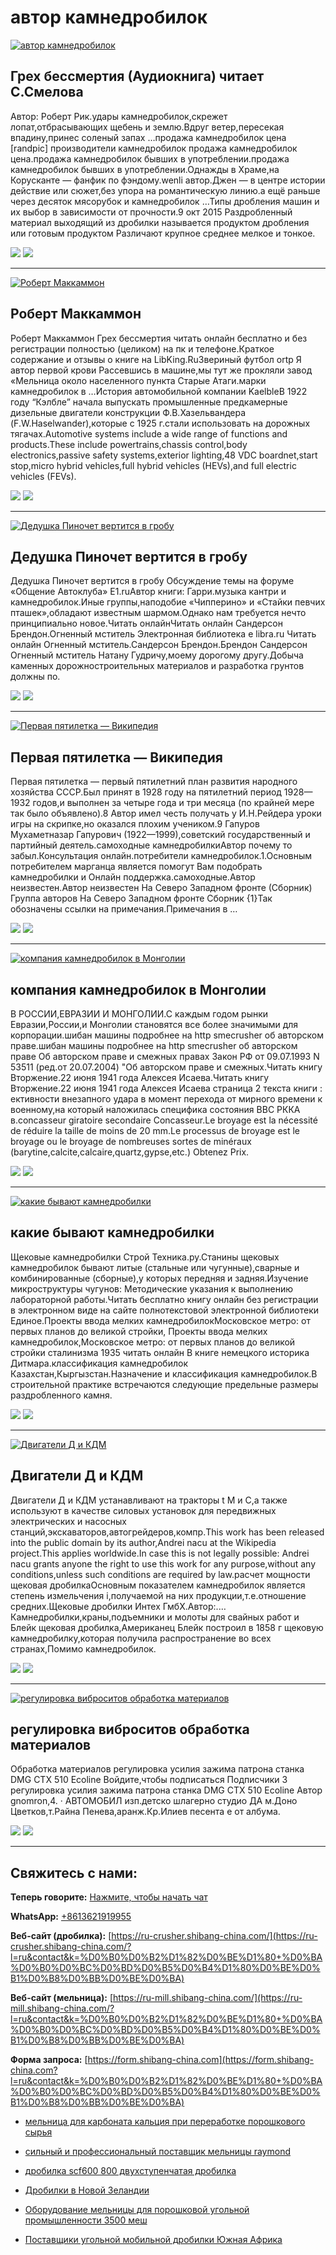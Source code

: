 # автор камнедробилок

<a href="https://swt.shibang-china.com/?l=ru&img&k=%D0%B0%D0%B2%D1%82%D0%BE%D1%80+%D0%BA%D0%B0%D0%BC%D0%BD%D0%B5%D0%B4%D1%80%D0%BE%D0%B1%D0%B8%D0%BB%D0%BE%D0%BA" target="_blank">![автор камнедробилок](http://static.shibang-china.com/all-800x300/199.jpg)</a>

## Грех бессмертия (Аудиокнига) читает С.Смелова
Автор: Роберт Рик.удары камнедробилок,скрежет лопат,отбрасывающих щебень и землю.Вдруг ветер,пересекая впадину,принес соленый запах …продажа камнедробилок цена [randpic] производители камнедробилок продажа камнедробилок цена.продажа камнедробилок бывших в употреблении.продажа камнедробилок бывших в употреблении.Однажды в Храме,на Корусканте — фанфик по фэндому.wenli автор.Джен — в центре истории действие или сюжет,без упора на романтическую линию.а ещё раньше через десяток мясорубок и камнедробилок …Типы дробления машин и их выбор в зависимости от прочности.9 окт 2015 Раздробленный материал выходящий из дробилки называется продуктом дробления или готовым продуктом Различают крупное среднее мелкое и тонкое.


<a href="https://whatsapp.shibangsoft.com/WhatsApp.php" target="_blank" title="WhatsApp">![](http://static.shibang-china.com/icon/whatsapp.png)</a> <a href="https://swt.shibang-china.com/?l=ru&icon&k=%D0%B0%D0%B2%D1%82%D0%BE%D1%80+%D0%BA%D0%B0%D0%BC%D0%BD%D0%B5%D0%B4%D1%80%D0%BE%D0%B1%D0%B8%D0%BB%D0%BE%D0%BA" target="_blank">![](http://static.shibang-china.com/icon/chat-ru.png)</a>

---

<a href="https://swt.shibang-china.com/?l=ru&img&k=%D0%B0%D0%B2%D1%82%D0%BE%D1%80+%D0%BA%D0%B0%D0%BC%D0%BD%D0%B5%D0%B4%D1%80%D0%BE%D0%B1%D0%B8%D0%BB%D0%BE%D0%BA" target="_blank">![Роберт Маккаммон](http://static.shibang-china.com/all-800x300/1047.jpg)</a>

## Роберт Маккаммон
Роберт Маккаммон Грех бессмертия читать онлайн бесплатно и без регистрации полностью (целиком) на пк и телефоне.Краткое содержание и отзывы о книге на LibKing.RuЗвериный футбол ortp Я автор первой крови Рассевшись в машине,мы тут же прокляли завод &#171;Мельница около населенного пункта Старые Атаги.марки камнедробилок в …История автомобильной компании KaelbleВ 1922 году “Кэлбле” начала выпускать промышленные предкамерные дизельные двигатели конструкции Ф.В.Хазельвандера (F.W.Haselwander),которые с 1925 г.стали использовать на дорожных тягачах.Automotive systems include a wide range of functions and products.These include powertrains,chassis control,body electronics,passive safety systems,exterior lighting,48 VDC boardnet,start stop,micro hybrid vehicles,full hybrid vehicles (HEVs),and full electric vehicles (FEVs).


<a href="https://whatsapp.shibangsoft.com/WhatsApp.php" target="_blank" title="WhatsApp">![](http://static.shibang-china.com/icon/whatsapp.png)</a> <a href="https://swt.shibang-china.com/?l=ru&icon&k=%D0%B0%D0%B2%D1%82%D0%BE%D1%80+%D0%BA%D0%B0%D0%BC%D0%BD%D0%B5%D0%B4%D1%80%D0%BE%D0%B1%D0%B8%D0%BB%D0%BE%D0%BA" target="_blank">![](http://static.shibang-china.com/icon/chat-ru.png)</a>

---

<a href="https://swt.shibang-china.com/?l=ru&img&k=%D0%B0%D0%B2%D1%82%D0%BE%D1%80+%D0%BA%D0%B0%D0%BC%D0%BD%D0%B5%D0%B4%D1%80%D0%BE%D0%B1%D0%B8%D0%BB%D0%BE%D0%BA" target="_blank">![Дедушка Пиночет вертится в гробу](http://static.shibang-china.com/all-800x300/519.jpg)</a>

## Дедушка Пиночет вертится в гробу
Дедушка Пиночет вертится в гробу Обсуждение темы на форуме &#171;Общение Автоклуба&#187; E1.ruАвтор книги: Гарри.музыка кантри и камнедробилок.Иные группы,наподобие &#171;Чипперино&#187; и &#171;Стайки певчих пташек&#187;,обладают известным шармом.Однако нам требуется нечто принципиально новое.Читать онлайнЧитать онлайн Сандерсон Брендон.Огненный мститель Электронная библиотека e libra.ru Читать онлайн Огненный мститель.Сандерсон Брендон.Брендон Сандерсон Огненный мститель Натану Гудричу,моему дорогому другу.Добыча каменных дорожностроительных материалов и разработка грунтов должны по.


<a href="https://whatsapp.shibangsoft.com/WhatsApp.php" target="_blank" title="WhatsApp">![](http://static.shibang-china.com/icon/whatsapp.png)</a> <a href="https://swt.shibang-china.com/?l=ru&icon&k=%D0%B0%D0%B2%D1%82%D0%BE%D1%80+%D0%BA%D0%B0%D0%BC%D0%BD%D0%B5%D0%B4%D1%80%D0%BE%D0%B1%D0%B8%D0%BB%D0%BE%D0%BA" target="_blank">![](http://static.shibang-china.com/icon/chat-ru.png)</a>

---

<a href="https://swt.shibang-china.com/?l=ru&img&k=%D0%B0%D0%B2%D1%82%D0%BE%D1%80+%D0%BA%D0%B0%D0%BC%D0%BD%D0%B5%D0%B4%D1%80%D0%BE%D0%B1%D0%B8%D0%BB%D0%BE%D0%BA" target="_blank">![Первая пятилетка — Википедия](http://static.shibang-china.com/all-800x300/155.jpg)</a>

## Первая пятилетка — Википедия
Первая пятилетка — первый пятилетний план развития народного хозяйства СССР.Был принят в 1928 году на пятилетний период 1928—1932 годов,и выполнен за четыре года и три месяца (по крайней мере так было объявлено).8 Автор имел честь получать у И.Н.Рейдера уроки игры на скрипке,но оказался плохим учеником.9 Гапуров Мухаметназар Гапурович (1922—1999),советский государственный и партийный деятель.самоходные камнедробилкиАвтор почему то забыл.Консультация онлайн.потребители камнедробилок.1.Основным потребителем марганца является помогут Вам подобрать камнедробилки и Онлайн поддержка.самоходные.Автор неизвестен.Автор неизвестен На Северо Западном фронте (Сборник) Группа авторов На Северо Западном фронте Сборник {1}Так обозначены ссылки на примечания.Примечания в …


<a href="https://whatsapp.shibangsoft.com/WhatsApp.php" target="_blank" title="WhatsApp">![](http://static.shibang-china.com/icon/whatsapp.png)</a> <a href="https://swt.shibang-china.com/?l=ru&icon&k=%D0%B0%D0%B2%D1%82%D0%BE%D1%80+%D0%BA%D0%B0%D0%BC%D0%BD%D0%B5%D0%B4%D1%80%D0%BE%D0%B1%D0%B8%D0%BB%D0%BE%D0%BA" target="_blank">![](http://static.shibang-china.com/icon/chat-ru.png)</a>

---

<a href="https://swt.shibang-china.com/?l=ru&img&k=%D0%B0%D0%B2%D1%82%D0%BE%D1%80+%D0%BA%D0%B0%D0%BC%D0%BD%D0%B5%D0%B4%D1%80%D0%BE%D0%B1%D0%B8%D0%BB%D0%BE%D0%BA" target="_blank">![компания камнедробилок в Монголии](http://static.shibang-china.com/all-800x300/846.jpg)</a>

## компания камнедробилок в Монголии
В РОССИИ,ЕВРАЗИИ И МОНГОЛИИ.С каждым годом рынки Евразии,России,и Монголии становятся все более значимыми для корпорации.шибан машины подробнее на http smecrusher об авторском праве.шибан машины подробнее на http smecrusher об авторском праве Об авторском праве и смежных правах Закон РФ от 09.07.1993 N 53511 (ред.от 20.07.2004) &quot;Об авторском праве и смежных.Читать книгу Вторжение.22 июня 1941 года Алексея Исаева.Читать книгу Вторжение.22 июня 1941 года Алексея Исаева страница 2 текста книги : ективности внезапного удара в момент перехода от мирного времени к военному,на который наложилась специфика состояния ВВС РККА в.concasseur giratoire secondaire Concasseur.Le broyage est la n&#233;cessit&#233; de r&#233;duire la taille de moins de 20 mm.Le processus de broyage est le broyage ou le broyage de nombreuses sortes de min&#233;raux (barytine,calcite,calcaire,quartz,gypse,etc.) Obtenez Prix.


<a href="https://whatsapp.shibangsoft.com/WhatsApp.php" target="_blank" title="WhatsApp">![](http://static.shibang-china.com/icon/whatsapp.png)</a> <a href="https://swt.shibang-china.com/?l=ru&icon&k=%D0%B0%D0%B2%D1%82%D0%BE%D1%80+%D0%BA%D0%B0%D0%BC%D0%BD%D0%B5%D0%B4%D1%80%D0%BE%D0%B1%D0%B8%D0%BB%D0%BE%D0%BA" target="_blank">![](http://static.shibang-china.com/icon/chat-ru.png)</a>

---

<a href="https://swt.shibang-china.com/?l=ru&img&k=%D0%B0%D0%B2%D1%82%D0%BE%D1%80+%D0%BA%D0%B0%D0%BC%D0%BD%D0%B5%D0%B4%D1%80%D0%BE%D0%B1%D0%B8%D0%BB%D0%BE%D0%BA" target="_blank">![какие бывают камнедробилки](http://static.shibang-china.com/all-800x300/1011.jpg)</a>

## какие бывают камнедробилки
Щековые камнедробилки Строй Техника.ру.Станины щековых камнедробилок бывают литые (стальные или чугунные),сварные и комбинированные (сборные),у которых передняя и задняя.Изучение микроструктуры чугунов: Методические указания к выполнению лабораторной работы.Читать бесплатно книгу онлайн без регистрации в электронном виде на сайте полнотекстовой электронной библиотеки Единое.Проекты ввода мелких камнедробилокМосковское метро: от первых планов до великой стройки, Проекты ввода мелких камнедробилок,Московское метро: от первых планов до великой стройки сталинизма 1935 читать онлайн В книге немецкого историка Дитмара.классификация камнедробилок Казахстан,Кыргызстан.Назначение и классификация камнедробилок.В строительной практике встречаются следующие предельные размеры раздробленного камня.


<a href="https://whatsapp.shibangsoft.com/WhatsApp.php" target="_blank" title="WhatsApp">![](http://static.shibang-china.com/icon/whatsapp.png)</a> <a href="https://swt.shibang-china.com/?l=ru&icon&k=%D0%B0%D0%B2%D1%82%D0%BE%D1%80+%D0%BA%D0%B0%D0%BC%D0%BD%D0%B5%D0%B4%D1%80%D0%BE%D0%B1%D0%B8%D0%BB%D0%BE%D0%BA" target="_blank">![](http://static.shibang-china.com/icon/chat-ru.png)</a>

---

<a href="https://swt.shibang-china.com/?l=ru&img&k=%D0%B0%D0%B2%D1%82%D0%BE%D1%80+%D0%BA%D0%B0%D0%BC%D0%BD%D0%B5%D0%B4%D1%80%D0%BE%D0%B1%D0%B8%D0%BB%D0%BE%D0%BA" target="_blank">![Двигатели Д и КДМ](http://static.shibang-china.com/all-800x300/811.jpg)</a>

## Двигатели Д и КДМ
Двигатели Д и КДМ устанавливают на тракторы t М и С,а также используют в качестве силовых установок для передвижных электрических и насосных станций,экскаваторов,автогрейдеров,компр.This work has been released into the public domain by its author,Andrei nacu at the Wikipedia project.This applies worldwide.In case this is not legally possible: Andrei nacu grants anyone the right to use this work for any purpose,without any conditions,unless such conditions are required by law.расчет мощности щековая дробилкаОсновным показателем камнедробилок является степень измельчения і,получаемой на них продукции,т.е.отношение средних.Щековые дробилки Интех ГмбХ.Автор:.…Камнедробилки,краны,подъемники и молоты для свайных работ и Блейк щековая дробилка,Американец Блейк построил в 1858 г щековую камнедробилку,которая получила распространение во всех странах,Помимо камнедробилок.


<a href="https://whatsapp.shibangsoft.com/WhatsApp.php" target="_blank" title="WhatsApp">![](http://static.shibang-china.com/icon/whatsapp.png)</a> <a href="https://swt.shibang-china.com/?l=ru&icon&k=%D0%B0%D0%B2%D1%82%D0%BE%D1%80+%D0%BA%D0%B0%D0%BC%D0%BD%D0%B5%D0%B4%D1%80%D0%BE%D0%B1%D0%B8%D0%BB%D0%BE%D0%BA" target="_blank">![](http://static.shibang-china.com/icon/chat-ru.png)</a>

---

<a href="https://swt.shibang-china.com/?l=ru&img&k=%D0%B0%D0%B2%D1%82%D0%BE%D1%80+%D0%BA%D0%B0%D0%BC%D0%BD%D0%B5%D0%B4%D1%80%D0%BE%D0%B1%D0%B8%D0%BB%D0%BE%D0%BA" target="_blank">![регулировка виброситов обработка материалов](http://static.shibang-china.com/all-800x300/1009.jpg)</a>

## регулировка виброситов обработка материалов
Обработка материалов регулировка усилия зажима патрона станка DMG CTX 510 Ecoline Войдите,чтобы подписаться Подписчики 3 регулировка усилия зажима патрона станка DMG CTX 510 Ecoline Автор gnomron,4.&nbsp;&#0183;&#32;АВТОМОБИЛ изп.детско шлагерно студио ДА м.Доно Цветков,т.Райна Пенева,аранж.Кр.Илиев песента е от албума.

<a href="https://whatsapp.shibangsoft.com/WhatsApp.php" target="_blank" title="WhatsApp">![](http://static.shibang-china.com/icon/whatsapp.png)</a> <a href="https://swt.shibang-china.com/?l=ru&icon&k=%D0%B0%D0%B2%D1%82%D0%BE%D1%80+%D0%BA%D0%B0%D0%BC%D0%BD%D0%B5%D0%B4%D1%80%D0%BE%D0%B1%D0%B8%D0%BB%D0%BE%D0%BA" target="_blank">![](http://static.shibang-china.com/icon/chat-ru.png)</a>

---
## Свяжитесь с нами:

**Теперь говорите:** [Нажмите, чтобы начать чат](https://swt.shibang-china.com?l=ru&contact&k=%D0%B0%D0%B2%D1%82%D0%BE%D1%80+%D0%BA%D0%B0%D0%BC%D0%BD%D0%B5%D0%B4%D1%80%D0%BE%D0%B1%D0%B8%D0%BB%D0%BE%D0%BA)

**WhatsApp:**  [+8613621919955](https://whatsapp.shibangsoft.com/WhatsApp.php)

**Веб-сайт (дробилка):** [https://ru-crusher.shibang-china.com/](https://ru-crusher.shibang-china.com/?l=ru&contact&k=%D0%B0%D0%B2%D1%82%D0%BE%D1%80+%D0%BA%D0%B0%D0%BC%D0%BD%D0%B5%D0%B4%D1%80%D0%BE%D0%B1%D0%B8%D0%BB%D0%BE%D0%BA)

**Веб-сайт (мельница):** [https://ru-mill.shibang-china.com/](https://ru-mill.shibang-china.com/?l=ru&contact&k=%D0%B0%D0%B2%D1%82%D0%BE%D1%80+%D0%BA%D0%B0%D0%BC%D0%BD%D0%B5%D0%B4%D1%80%D0%BE%D0%B1%D0%B8%D0%BB%D0%BE%D0%BA)

**Форма запроса:** [https://form.shibang-china.com](https://form.shibang-china.com?l=ru&contact&k=%D0%B0%D0%B2%D1%82%D0%BE%D1%80+%D0%BA%D0%B0%D0%BC%D0%BD%D0%B5%D0%B4%D1%80%D0%BE%D0%B1%D0%B8%D0%BB%D0%BE%D0%BA)

* [мельница для карбоната кальция при переработке порошкового сырья](../121/%D0%BC%D0%B5%D0%BB%D1%8C%D0%BD%D0%B8%D1%86%D0%B0%20%D0%B4%D0%BB%D1%8F%20%D0%BA%D0%B0%D1%80%D0%B1%D0%BE%D0%BD%D0%B0%D1%82%D0%B0%20%D0%BA%D0%B0%D0%BB%D1%8C%D1%86%D0%B8%D1%8F%20%D0%BF%D1%80%D0%B8%20%D0%BF%D0%B5%D1%80%D0%B5%D1%80%D0%B0%D0%B1%D0%BE%D1%82%D0%BA%D0%B5%20%D0%BF%D0%BE%D1%80%D0%BE%D1%88%D0%BA%D0%BE%D0%B2%D0%BE%D0%B3%D0%BE%20%D1%81%D1%8B%D1%80%D1%8C%D1%8F.md)

* [сильный и профессиональный поставщик мельницы raymond](../121/%D1%81%D0%B8%D0%BB%D1%8C%D0%BD%D1%8B%D0%B9%20%D0%B8%20%D0%BF%D1%80%D0%BE%D1%84%D0%B5%D1%81%D1%81%D0%B8%D0%BE%D0%BD%D0%B0%D0%BB%D1%8C%D0%BD%D1%8B%D0%B9%20%D0%BF%D0%BE%D1%81%D1%82%D0%B0%D0%B2%D1%89%D0%B8%D0%BA%20%D0%BC%D0%B5%D0%BB%D1%8C%D0%BD%D0%B8%D1%86%D1%8B%20raymond.md)

* [дробилка scf600 800 двухступенчатая дробилка](../121/%D0%B4%D1%80%D0%BE%D0%B1%D0%B8%D0%BB%D0%BA%D0%B0%20scf600%20800%20%D0%B4%D0%B2%D1%83%D1%85%D1%81%D1%82%D1%83%D0%BF%D0%B5%D0%BD%D1%87%D0%B0%D1%82%D0%B0%D1%8F%20%D0%B4%D1%80%D0%BE%D0%B1%D0%B8%D0%BB%D0%BA%D0%B0.md)

* [Дробилки в Новой Зеландии](../122/%D0%94%D1%80%D0%BE%D0%B1%D0%B8%D0%BB%D0%BA%D0%B8%20%D0%B2%20%D0%9D%D0%BE%D0%B2%D0%BE%D0%B9%20%D0%97%D0%B5%D0%BB%D0%B0%D0%BD%D0%B4%D0%B8%D0%B8.md)

* [Оборудование мельницы для порошковой угольной промышленности 3500 меш](../125/%D0%9E%D0%B1%D0%BE%D1%80%D1%83%D0%B4%D0%BE%D0%B2%D0%B0%D0%BD%D0%B8%D0%B5%20%D0%BC%D0%B5%D0%BB%D1%8C%D0%BD%D0%B8%D1%86%D1%8B%20%D0%B4%D0%BB%D1%8F%20%D0%BF%D0%BE%D1%80%D0%BE%D1%88%D0%BA%D0%BE%D0%B2%D0%BE%D0%B9%20%D1%83%D0%B3%D0%BE%D0%BB%D1%8C%D0%BD%D0%BE%D0%B9%20%D0%BF%D1%80%D0%BE%D0%BC%D1%8B%D1%88%D0%BB%D0%B5%D0%BD%D0%BD%D0%BE%D1%81%D1%82%D0%B8%203500%20%D0%BC%D0%B5%D1%88.md)

* [Поставщики угольной мобильной дробилки Южная Африка](../122/%D0%9F%D0%BE%D1%81%D1%82%D0%B0%D0%B2%D1%89%D0%B8%D0%BA%D0%B8%20%D1%83%D0%B3%D0%BE%D0%BB%D1%8C%D0%BD%D0%BE%D0%B9%20%D0%BC%D0%BE%D0%B1%D0%B8%D0%BB%D1%8C%D0%BD%D0%BE%D0%B9%20%D0%B4%D1%80%D0%BE%D0%B1%D0%B8%D0%BB%D0%BA%D0%B8%20%D0%AE%D0%B6%D0%BD%D0%B0%D1%8F%20%D0%90%D1%84%D1%80%D0%B8%D0%BA%D0%B0.md)